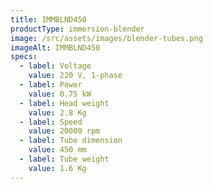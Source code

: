 ```yaml
---
title: IMMBLND450
productType: immersion-blender
image: /src/assets/images/blender-tubes.png
imageAlt: IMMBLND450
specs:
  - label: Voltage
    value: 220 V, 1-phase
  - label: Power
    value: 0.75 kW
  - label: Head weight
    value: 2.8 Kg
  - label: Speed
    value: 20000 rpm
  - label: Tube dimension
    value: 450 mm
  - label: Tube weight
    value: 1.6 Kg
---
```

